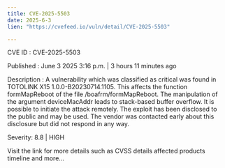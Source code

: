 ```yaml
---
title: CVE-2025-5503
date: 2025-6-3
lien: "https://cvefeed.io/vuln/detail/CVE-2025-5503"

---
```


CVE ID : CVE-2025-5503

Published :  June 3
2025
3:16 p.m. | 3 hours
11 minutes ago

Description : A vulnerability
which was classified as critical
was found in TOTOLINK X15 1.0.0-B20230714.1105. This affects the function formMapReboot of the file /boafrm/formMapReboot. The manipulation of the argument deviceMacAddr leads to stack-based buffer overflow. It is possible to initiate the attack remotely. The exploit has been disclosed to the public and may be used. The vendor was contacted early about this disclosure but did not respond in any way.

Severity: 8.8 | HIGH

Visit the link for more details
such as CVSS details
affected products
timeline
and more...
